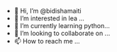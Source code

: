 - 👋 Hi, I’m @bidishamaiti
- 👀 I’m interested in lea ...
- 🌱 I’m currently learning python...
- 💞️ I’m looking to collaborate on ...
- 📫 How to reach me ...

<!---
bidishaboss/bidishaboss is a ✨ special ✨ repository because its `README.md` (this file) appears on your GitHub profile.
You can click the Preview link to take a look at your changes.
--->
